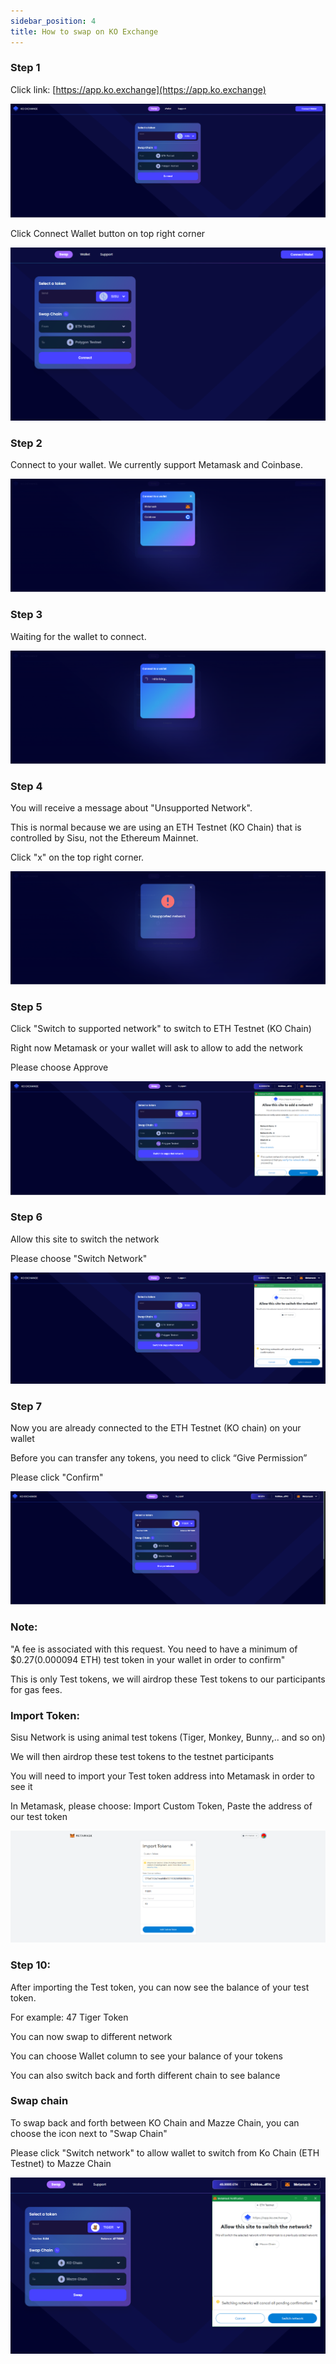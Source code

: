 ```yaml
---
sidebar_position: 4
title: How to swap on KO Exchange
---
```


### Step 1

Click link: [https://app.ko.exchange](https://app.ko.exchange)

![Step 1](./assets/swap/step1_1.png)

Click Connect Wallet button on top right corner

![Step 1](./assets/swap/step1_2.png)

### Step 2

Connect to your wallet. We currently support Metamask and Coinbase.

![Step 2](./assets/swap/step2.png)

### Step 3

Waiting for the wallet to connect.

![Step 3](./assets/swap/step3.png)

### Step 4

You will receive a message about "Unsupported Network".

This is normal because we are using an ETH Testnet (KO Chain) that is controlled by Sisu, not the Ethereum Mainnet.

Click "x" on the top right corner.

![Step 4](./assets/swap/step4.png)

### Step 5

Click "Switch to supported network" to switch to ETH Testnet (KO Chain)

Right now Metamask or your wallet will ask to allow to add the network

Please choose Approve

![Step 5](./assets/swap/step5.png)

### Step 6

Allow this site to switch the network

Please choose "Switch Network"

![Step 6](./assets/swap/step6.png)

### Step 7

Now you are already connected to the ETH Testnet (KO chain) on your wallet

Before you can transfer any tokens, you need to click “Give Permission”

Please click "Confirm"

![Step 7](./assets/swap/step7.png)

### Note:

"A fee is associated with this request. You need to have a minimum of $0.27(0.000094 ETH) test token in your wallet in order to confirm"

This is only Test tokens, we will airdrop these Test tokens to our participants for gas fees.

### Import Token:

Sisu Network is using animal test tokens (Tiger, Monkey, Bunny,.. and so on)

We will then airdrop these test tokens to the testnet participants

You will need to import your Test token address into Metamask in order to see it

In Metamask, please choose: Import Custom Token, Paste the address of our test token

![Import token](./assets/swap/import_token.png)

### Step 10:

After importing the Test token, you can now see the balance of your test token.

For example: 47 Tiger Token

You can now swap to different network

You can choose Wallet column to see your balance of your tokens

You can also switch back and forth different chain to see balance


### Swap chain

To swap back and forth between KO Chain and Mazze Chain, you can choose the icon next to "Swap Chain"

Please click "Switch network" to allow wallet to switch from Ko Chain (ETH Testnet) to Mazze Chain

![Swap chain](./assets/swap/swap_chain.png)
